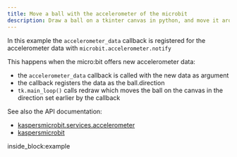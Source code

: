 ```yaml
---
title: Move a ball with the accelerometer of the microbit
description: Draw a ball on a tkinter canvas in python, and move it around by tilting a micro:bit 
---
```


In this example the `accelerometer_data` callback is registered for the accelerometer data with 
`microbit.accelerometer.notify`

This happens when the micro:bit offers new accelerometer data:

 - the `accelerometer_data` callback is called with the new data as argument
 - the callback registers the data as the ball.direction
- `tk.main_loop()` calls redraw which moves the ball on the canvas in the direction set earlier by the callback


See also the API documentation: 

- [kaspersmicrobit.services.accelerometer](../../reference/services/accelerometer/)
- [kaspersmicrobit](../../reference/kaspersmicrobit)


<!--codeinclude-->
[](../../examples/tkinter/tk-use-accelerometer-to-move-ball.py) inside_block:example
<!--/codeinclude-->
